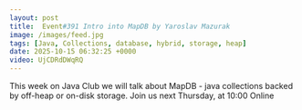 ```yaml
---
layout: post
title:  Event#391 Intro into MapDB by Yaroslav Mazurak
image: /images/feed.jpg
tags: [Java, Collections, database, hybrid, storage, heap]
date: 2025-10-15 06:32:25 +0000
video: UjCDRdDWqRQ
---
```


This week on Java Club we will talk about MapDB - java collections backed by off-heap or on-disk storage.
Join us next Thursday, at 10:00 Online
